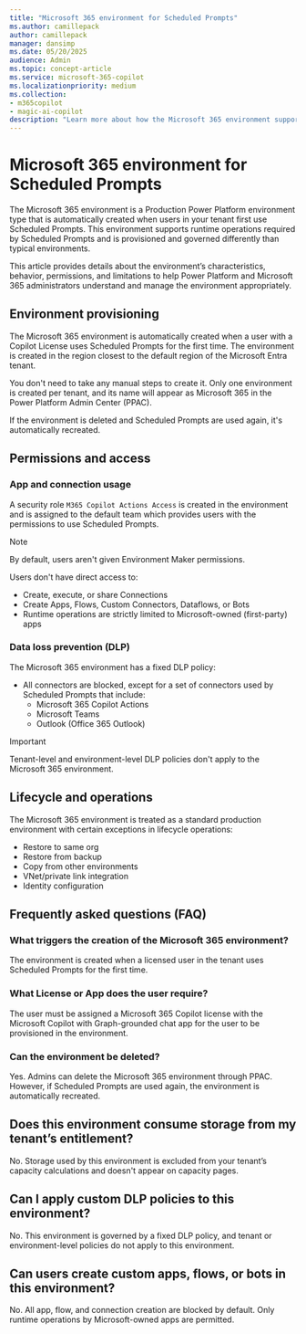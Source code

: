 ```yaml
---
title: "Microsoft 365 environment for Scheduled Prompts"
ms.author: camillepack
author: camillepack
manager: dansimp
ms.date: 05/20/2025
audience: Admin
ms.topic: concept-article
ms.service: microsoft-365-copilot
ms.localizationpriority: medium
ms.collection: 
- m365copilot
- magic-ai-copilot
description: "Learn more about how the Microsoft 365 environment supports Scheduled Prompts with built-in governance, permissions, and lifecycle management."
---
```


# Microsoft 365 environment for Scheduled Prompts

The Microsoft 365 environment is a Production Power Platform environment type that is automatically created when users in your tenant first use Scheduled Prompts. This environment supports runtime operations required by Scheduled Prompts and is provisioned and governed differently than typical environments.

This article provides details about the environment’s characteristics, behavior, permissions, and limitations to help Power Platform and Microsoft 365 administrators understand and manage the environment appropriately.

## Environment provisioning

The Microsoft 365 environment is automatically created when a user with a Copilot License uses Scheduled Prompts for the first time. The environment is created in the region closest to the default region of the Microsoft Entra tenant.

You don't need to take any manual steps to create it. Only one environment is created per tenant, and its name will appear as Microsoft 365 in the Power Platform Admin Center (PPAC).

If the environment is deleted and Scheduled Prompts are used again, it's automatically recreated.

## Permissions and access

### App and connection usage

A security role `M365 Copilot Actions Access` is created in the environment and is assigned to the default team which provides users with the permissions to use Scheduled Prompts.

> [!NOTE]
> By default, users aren't given Environment Maker permissions.

Users don't have direct access to:

- Create, execute, or share Connections
- Create Apps, Flows, Custom Connectors, Dataflows, or Bots
- Runtime operations are strictly limited to Microsoft-owned (first-party) apps

### Data loss prevention (DLP)

The Microsoft 365 environment has a fixed DLP policy:

- All connectors are blocked, except for a set of connectors used by Scheduled Prompts that include:
  - Microsoft 365 Copilot Actions
  - Microsoft Teams
  - Outlook (Office 365 Outlook)

> [!IMPORTANT]
> Tenant-level and environment-level DLP policies don't apply to the Microsoft 365 environment.

## Lifecycle and operations

The Microsoft 365 environment is treated as a standard production environment with certain exceptions in lifecycle operations:

- Restore to same org
- Restore from backup
- Copy from other environments
- VNet/private link integration
- Identity configuration

## Frequently asked questions (FAQ)

### What triggers the creation of the Microsoft 365 environment?

The environment is created when a licensed user in the tenant uses Scheduled Prompts for the first time.

### What License or App does the user require?

The user must be assigned a Microsoft 365 Copilot license with the Microsoft Copilot with Graph-grounded chat app for the user to be provisioned in the environment.

### Can the environment be deleted?

Yes. Admins can delete the Microsoft 365 environment through PPAC. However, if Scheduled Prompts are used again, the environment is automatically recreated.

## Does this environment consume storage from my tenant’s entitlement?

No. Storage used by this environment is excluded from your tenant’s capacity calculations and doesn't appear on capacity pages.

## Can I apply custom DLP policies to this environment?

No. This environment is governed by a fixed DLP policy, and tenant or environment-level policies do not apply to this environment.

## Can users create custom apps, flows, or bots in this environment?

No. All app, flow, and connection creation are blocked by default. Only runtime operations by Microsoft-owned apps are permitted.

